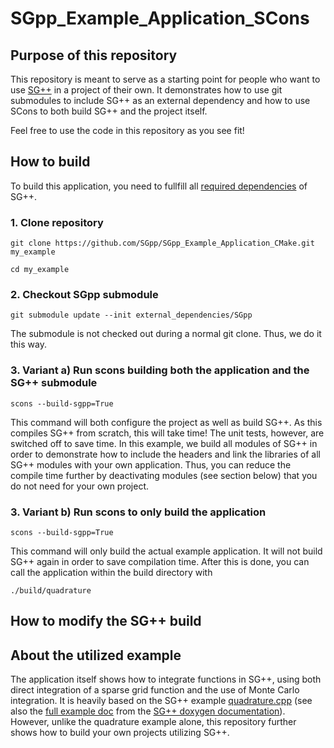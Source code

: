 # SGpp_Example_Application_SCons

## Purpose of this repository

This repository is meant to serve as a starting point for people who want to use [SG++](https://github.com/SGpp/SGpp) in a project of their own. 
It demonstrates how to use git submodules to include SG++ as an external dependency and how to use SCons
to both build SG++ and the project itself.

Feel free to use the code in this repository as you see fit!

## How to build

To build this application, you need to fullfill all [required dependencies](https://github.com/SGpp/SGpp/wiki/Linux-(GCC-Clang-ICC)#dependencies) of SG++. 

### 1. Clone repository
`git clone https://github.com/SGpp/SGpp_Example_Application_CMake.git my_example`

`cd my_example`
### 2. Checkout SGpp submodule
`git submodule update --init external_dependencies/SGpp`

The submodule is not checked out during a normal git clone. Thus, we do it this way.

### 3. Variant a) Run scons building both the application and the SG++ submodule
`scons --build-sgpp=True`

This command will both configure the project as well as build SG++. As this compiles SG++ from scratch, this will take time! The unit tests, however, are switched off to save time. In this example, we build all modules of SG++ in order to demonstrate how to include the headers and link the libraries of all SG++ modules with your own application. Thus, you can reduce the compile time further by deactivating modules (see section below) that you do not need for your own project.

### 3. Variant b) Run scons to only build the application
`scons --build-sgpp=True`


This command will only build the actual example application. It will not build SG++ again in order to save compilation time.
After this is done, you can call the application within the build directory with

`./build/quadrature`

## How to modify the SG++ build


## About the utilized example
The application itself shows how to integrate functions in SG++, using both direct integration of a sparse grid function and the use of Monte Carlo integration.
It is heavily based on the SG++ example [quadrature.cpp](https://github.com/SGpp/SGpp/blob/master/base/examples/quadrature.cpp) (see also the [full example doc]( http://sgpp.sparsegrids.org/example_quadrature_cpp.html) from the [SG++ doxygen documentation](http://sgpp.sparsegrids.org/index.html)). However, unlike the quadrature example alone, this repository further shows how to build your own projects utilizing SG++.

